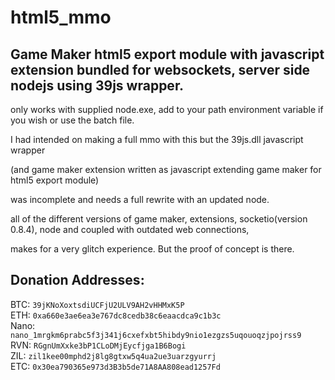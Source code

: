 # html5_mmo
## Game Maker html5 export module with javascript extension bundled for websockets, server side nodejs using 39js wrapper.

only works with supplied node.exe, add to your path environment variable if you wish or use the batch file.

I had intended on making a full mmo with this but the 39js.dll javascript wrapper

(and game maker extension written as javascript extending game maker for html5 export module) 

was incomplete and needs a full rewrite with an updated node. 

all of the different versions of game maker, extensions, socketio(version 0.8.4), node and coupled with outdated web connections,

makes for a very glitch experience. But the proof of concept is there.
## Donation Addresses:
BTC: `39jKNoXoxtsdiUCFjU2ULV9AH2vHHMxK5P`\
ETH: `0xa660e3ae6ea3e767dc8cedb38c6eaacdca9c1b3c`\
Nano: `nano_1mrgkm6prabc5f3j341j6cxefxbt5hibdy9nio1ezgzs5uqouoqzjpojrss9`\
RVN: `RGgnUmXxke3bP1CLoDMjEycfjga1B6Bogi`\
ZIL: `zil1kee00mphd2j8lg8gtxw5q4ua2ue3uarzgyurrj`\
ETC: `0x30ea790365e973d3B3b5de71A8AA808ead1257Fd`

